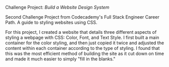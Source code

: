Challenge Project: <em>Build a Website Design System</em>

Second Challenge Project from Codecademy's Full Stack Engineer Career Path. A guide to styling websites using CSS.

For this project, I created a website that details three different aspects of styling a webpage with CSS: Color, Font, and Text Style.  I first built a main container for the color styling, and then just copied it twice and adjusted the content within each container according to the type of styling.  I found that this was the most efficient method of building the site as it cut down on time and made it much easier to simply "fill in the blanks."

